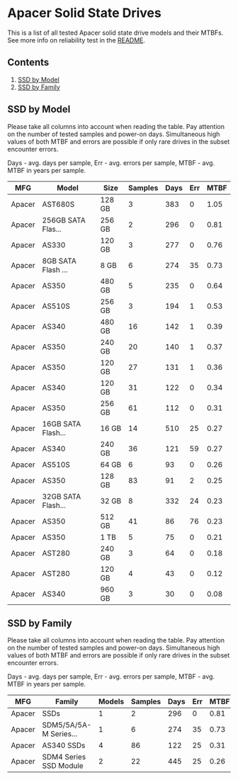 Apacer Solid State Drives
=========================

This is a list of all tested Apacer solid state drive models and their MTBFs. See
more info on reliability test in the [README](https://github.com/linuxhw/SMART).

Contents
--------

1. [ SSD by Model  ](#ssd-by-model)
2. [ SSD by Family ](#ssd-by-family)

SSD by Model
------------

Please take all columns into account when reading the table. Pay attention on the
number of tested samples and power-on days. Simultaneous high values of both MTBF
and errors are possible if only rare drives in the subset encounter errors.

Days - avg. days per sample,
Err  - avg. errors per sample,
MTBF - avg. MTBF in years per sample.

| MFG       | Model              | Size   | Samples | Days  | Err   | MTBF |
|-----------|--------------------|--------|---------|-------|-------|------|
| Apacer    | AST680S            | 128 GB | 3       | 383   | 0     | 1.05   |
| Apacer    | 256GB SATA Flas... | 256 GB | 2       | 296   | 0     | 0.81   |
| Apacer    | AS330              | 120 GB | 3       | 277   | 0     | 0.76   |
| Apacer    | 8GB SATA Flash ... | 8 GB   | 6       | 274   | 35    | 0.73   |
| Apacer    | AS350              | 480 GB | 5       | 235   | 0     | 0.64   |
| Apacer    | AS510S             | 256 GB | 3       | 194   | 1     | 0.53   |
| Apacer    | AS340              | 480 GB | 16      | 142   | 1     | 0.39   |
| Apacer    | AS350              | 240 GB | 20      | 140   | 1     | 0.37   |
| Apacer    | AS350              | 120 GB | 27      | 131   | 1     | 0.36   |
| Apacer    | AS340              | 120 GB | 31      | 122   | 0     | 0.34   |
| Apacer    | AS350              | 256 GB | 61      | 112   | 0     | 0.31   |
| Apacer    | 16GB SATA Flash... | 16 GB  | 14      | 510   | 25    | 0.27   |
| Apacer    | AS340              | 240 GB | 36      | 121   | 59    | 0.27   |
| Apacer    | AS510S             | 64 GB  | 6       | 93    | 0     | 0.26   |
| Apacer    | AS350              | 128 GB | 83      | 91    | 2     | 0.25   |
| Apacer    | 32GB SATA Flash... | 32 GB  | 8       | 332   | 24    | 0.23   |
| Apacer    | AS350              | 512 GB | 41      | 86    | 76    | 0.23   |
| Apacer    | AS350              | 1 TB   | 5       | 75    | 0     | 0.21   |
| Apacer    | AST280             | 240 GB | 3       | 64    | 0     | 0.18   |
| Apacer    | AST280             | 120 GB | 4       | 43    | 0     | 0.12   |
| Apacer    | AS340              | 960 GB | 3       | 30    | 0     | 0.08   |

SSD by Family
-------------

Please take all columns into account when reading the table. Pay attention on the
number of tested samples and power-on days. Simultaneous high values of both MTBF
and errors are possible if only rare drives in the subset encounter errors.

Days - avg. days per sample,
Err  - avg. errors per sample,
MTBF - avg. MTBF in years per sample.

| MFG       | Family                 | Models | Samples | Days  | Err   | MTBF |
|-----------|------------------------|--------|---------|-------|-------|------|
| Apacer    | SSDs                   | 1      | 2       | 296   | 0     | 0.81   |
| Apacer    | SDM5/5A/5A-M Series... | 1      | 6       | 274   | 35    | 0.73   |
| Apacer    | AS340 SSDs             | 4      | 86      | 122   | 25    | 0.31   |
| Apacer    | SDM4 Series SSD Module | 2      | 22      | 445   | 25    | 0.26   |
